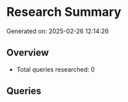 # Research Summary

Generated on: 2025-02-26 12:14:26

## Overview
- Total queries researched: 0

## Queries

